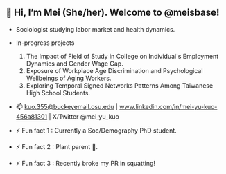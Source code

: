 ## 👋 Hi, I’m Mei (She/her). Welcome to @meisbase!

- Sociologist studying labor market and health dynamics. 
- In-progress projects

  1. The Impact of Field of Study in College on Individual's Employment Dynamics and Gender Wage Gap.
  2. Exposure of Workplace Age Discrimination and Psychological Wellbeings of Aging Workers.
  3. Exploring Temporal Signed Networks Patterns Among Taiwanese High School Students.
  
- 📫 kuo.355@buckeyemail.osu.edu | www.linkedin.com/in/mei-yu-kuo-456a81301 | X/Twitter @mei_yu_kuo
  
- ⚡ Fun fact 1 : Currently a Soc/Demography PhD student. 
- ⚡ Fun fact 2 : Plant parent 🌱.
- ⚡ Fun fact 3 : Recently broke my PR in squatting! 

<!---
meis-git/meis-git is a ✨ special ✨ repository because its `README.md` (this file) appears on your GitHub profile.
You can click the Preview link to take a look at your changes.
--->
